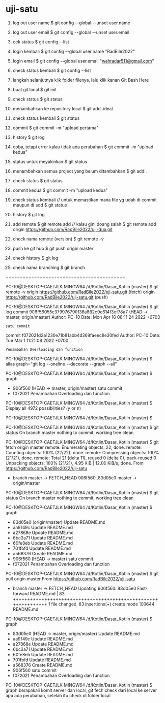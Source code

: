 # uji-satu
1. log out user name
$ git config --global --unset user.name

2. log out user email
$ git config --global --unset user.email

3. cek status
$ git config --list

4. login kembali
$ git config --global user.name "RadBile2022"

5. login email
$ git config --global user.email "wahradar511@gmail.com"

6. check status kembali
$ git config --list

7. langkah selanjutnya klik folder filenya, lalu klik kanan Git Bash Here

8. buat git local
$ git init

9. check status
$ git status

10. menambahkan ke repository local
$ git add .idea/

11. check status kembali
$ git status

12. commit
$ git commit -m "upload pertama"

13. history
$ git log

14. coba, tetapi error kalau tidak ada perubahan
$ git commit -m "upload kedua"

15. status untuk meyakinkan
$ git status

16. menambahkan semua project yang belum ditambahkan
$ git add .

17. check status
$ git status

18. commit kedua
$ git commit -m "upload kedua"

19. check status kembali // untuk memastikan mana file yg udah di commit maupun di add
$ git status

20. history
$ git log

21. add remote
$ git remote add // kalau gini doang salah
$ git remote add origin https://github.com/RadBile2022/uji-dua.git

22. check nama remote (version)
$ git remote -v

23. push ke git hub
$ git push origin master

24. check history
$ git log

25. check nama branching
$ git branch

==========================================

PC-10@DESKTOP-CAETJLK MINGW64 /d/Kotlin/Dasar_Kotlin (master)
$ git remote -v
origin  https://github.com/RadBile2022/uji-satu.git (fetch)
origin  https://github.com/RadBile2022/uji-satu.git (push)

PC-10@DESKTOP-CAETJLK MINGW64 /d/Kotlin/Dasar_Kotlin (master)
$ git log
commit 906f56055c379976790f36a882c9e614f3ef78a7 (HEAD -> master, origin/master)
Author: PC-10 <myprmn>
Date:   Mon Apr 18 08:11:24 2022 +0700

    satu commit

commit f072021d2a1230e71b81abb4d369faeec8e30fed
Author: PC-10 <myprmn>
Date:   Tue Mar 1 11:21:08 2022 +0700

    Penambahan Overloading dan function

PC-10@DESKTOP-CAETJLK MINGW64 /d/Kotlin/Dasar_Kotlin (master)
$ alias graph="git log --oneline --decorate --graph --all"

PC-10@DESKTOP-CAETJLK MINGW64 /d/Kotlin/Dasar_Kotlin (master)
$ graph
* 906f560 (HEAD -> master, origin/master) satu commit
* f072021 Penambahan Overloading dan function

PC-10@DESKTOP-CAETJLK MINGW64 /d/Kotlin/Dasar_Kotlin (master)
$
Display all 4972 possibilities? (y or n)

PC-10@DESKTOP-CAETJLK MINGW64 /d/Kotlin/Dasar_Kotlin (master)
$

PC-10@DESKTOP-CAETJLK MINGW64 /d/Kotlin/Dasar_Kotlin (master)
$ git status
On branch master
nothing to commit, working tree clean

PC-10@DESKTOP-CAETJLK MINGW64 /d/Kotlin/Dasar_Kotlin (master)
$ git fetch origin master
remote: Enumerating objects: 22, done.
remote: Counting objects: 100% (22/22), done.
remote: Compressing objects: 100% (21/21), done.
remote: Total 21 (delta 11), reused 0 (delta 0), pack-reused 0
Unpacking objects: 100% (21/21), 4.95 KiB | 12.00 KiB/s, done.
From https://github.com/RadBile2022/uji-satu
 * branch            master     -> FETCH_HEAD
   906f560..83d05e0  master     -> origin/master

PC-10@DESKTOP-CAETJLK MINGW64 /d/Kotlin/Dasar_Kotlin (master)
$ git status
On branch master
nothing to commit, working tree clean

PC-10@DESKTOP-CAETJLK MINGW64 /d/Kotlin/Dasar_Kotlin (master)
$ graph
* 83d05e0 (origin/master) Update README.md
* aa9149c Update README.md
* a27868e Update README.md
* 6bc3a71 Update README.md
* 60fe8eb Update README.md
* 701fbfd Update README.md
* a568376 Create README.md
* 906f560 (HEAD -> master) satu commit
* f072021 Penambahan Overloading dan function

PC-10@DESKTOP-CAETJLK MINGW64 /d/Kotlin/Dasar_Kotlin (master)
$ git pull origin master
From https://github.com/RadBile2022/uji-satu
 * branch            master     -> FETCH_HEAD
Updating 906f560..83d05e0
Fast-forward
 README.md | 83 +++++++++++++++++++++++++++++++++++++++++++++++++++++++++++++++
 1 file changed, 83 insertions(+)
 create mode 100644 README.md

PC-10@DESKTOP-CAETJLK MINGW64 /d/Kotlin/Dasar_Kotlin (master)
$ graph
* 83d05e0 (HEAD -> master, origin/master) Update README.md
* aa9149c Update README.md
* a27868e Update README.md
* 6bc3a71 Update README.md
* 60fe8eb Update README.md
* 701fbfd Update README.md
* a568376 Create README.md
* 906f560 satu commit
* f072021 Penambahan Overloading dan function

PC-10@DESKTOP-CAETJLK MINGW64 /d/Kotlin/Dasar_Kotlin (master)
$ graph berapakali komit server dan local, git fech check dari local ke server apa ada perubahan, setelah itu check di folder local







